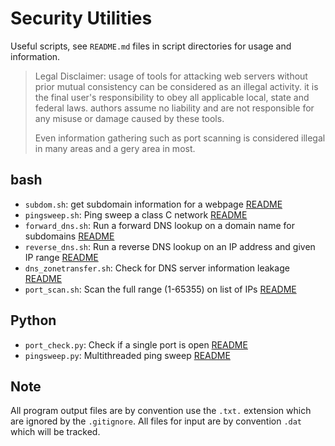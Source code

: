 # Security Utilities

Useful scripts, see `README.md` files in script directories for usage and information.

> Legal Disclaimer: usage of tools for attacking web servers without
> prior mutual consistency can be considered as an illegal activity. it is the final user's 
> responsibility to obey all applicable local, state and federal laws. authors assume no 
> liability and are not responsible for any misuse or damage caused by these tools.
>
> Even information gathering such as port scanning is considered illegal in many areas
> and a gery area in most.

## bash

*   `subdom.sh`: get subdomain information for a webpage [README](bash/subdom/README.md)
*   `pingsweep.sh`: Ping sweep a class C network [README](bash/pingsweep/README.md)
*   `forward_dns.sh`: Run a forward DNS lookup on a domain name for subdomains [README](bash/forward_dns/README.md)
*   `reverse_dns.sh`: Run a reverse DNS lookup on an IP address and given IP range [README](bash/reverse_dns/README.md)
*   `dns_zonetransfer.sh`:  Check for DNS server information leakage [README](bash/dns_zonetransfer/README.md)
*   `port_scan.sh`: Scan the full range (1-65355) on list of IPs [README](bash/port_scan/README.md)

## Python

*   `port_check.py`: Check if a single port is open [README](python/port_check/README.md) 
*   `pingsweep.py`: Multithreaded ping sweep [README](python/pingsweep/README.md) 

## Note

All program output files are by convention use the `.txt.` extension which are ignored by the
`.gitignore`. All files for input are by convention `.dat` which will be tracked.

